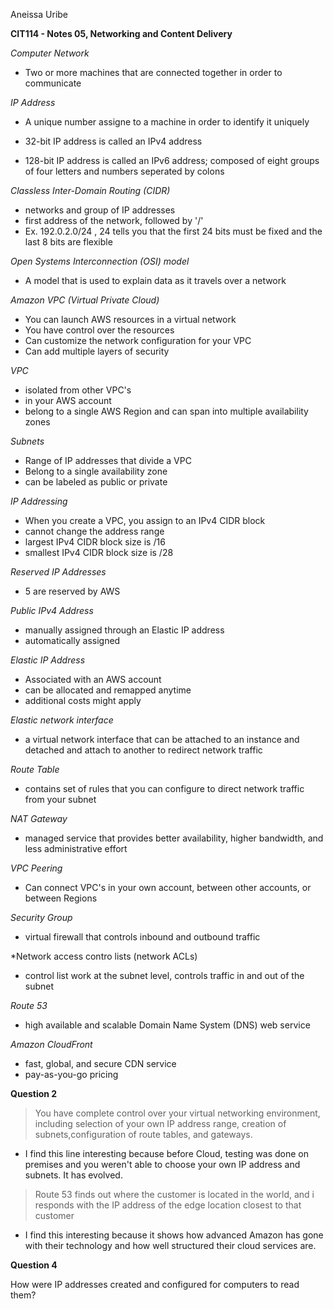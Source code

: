 Aneissa Uribe

**CIT114 - Notes 05, Networking and Content Delivery**

*Computer Network*

- Two or more machines that are connected together in order to communicate

*IP Address*

- A unique number assigne to a machine in order to identify it uniquely

- 32-bit IP address is called an IPv4 address

- 128-bit IP address is called an IPv6 address; composed of eight groups of four letters and numbers seperated by colons

*Classless Inter-Domain Routing (CIDR)*

- networks and group of IP addresses
- first address of the network, followed by '/'
- Ex. 192.0.2.0/24 , 24 tells you that the first 24 bits must be fixed and the last 8 bits are flexible

*Open Systems Interconnection (OSI) model*

- A model that is used to explain data as it travels over a network

*Amazon VPC (Virtual Private Cloud)*

- You can launch AWS resources in a virtual network
- You have control over the resources
- Can customize the network configuration for your VPC
- Can add multiple layers of security

*VPC*

- isolated from other VPC's
- in your AWS account
- belong to a single AWS Region and can span into multiple availability zones

*Subnets*

- Range of IP addresses that divide a VPC
- Belong to a single availability zone
- can be labeled as public or private

*IP Addressing*

- When you create a VPC, you assign to an IPv4 CIDR block
- cannot change the address range
- largest IPv4 CIDR block size is /16
- smallest IPv4 CIDR block size is /28

*Reserved IP Addresses*

- 5 are reserved by AWS

*Public IPv4 Address*

- manually assigned through an Elastic IP address
- automatically assigned

*Elastic IP Address*

- Associated with an AWS account
- can be allocated and remapped anytime
- additional costs might apply

*Elastic network interface*

- a virtual network interface that can be attached to an instance and detached and attach to another to redirect network traffic

*Route Table*

- contains set of rules that you can configure to direct network traffic from your subnet

*NAT Gateway*

- managed service that provides better availability, higher bandwidth, and less administrative effort

*VPC Peering*

- Can connect VPC's in your own account, between other accounts, or between Regions

*Security Group*

- virtual firewall that controls inbound and outbound traffic

*Network access contro lists (network ACLs)

- control list work at the subnet level, controls traffic in and out of the subnet

*Route 53*

- high available and scalable Domain Name System (DNS) web service

*Amazon CloudFront*

- fast, global, and secure CDN service
- pay-as-you-go pricing

**Question 2**

>You have complete control over your virtual networking environment, including selection of your own IP address range, creation of subnets,configuration of route tables, and gateways.  

- I find this line interesting because before Cloud, testing was done on premises and you weren't able to choose your own IP address and subnets. It has evolved.

>Route 53 finds out where the customer is located in the world, and i responds with the IP address of the edge location closest to that customer

- I find this interesting because it shows how advanced Amazon has gone with their technology and how well structured their cloud services are.

**Question 4**

  How were IP addresses created and configured for computers to read them?

